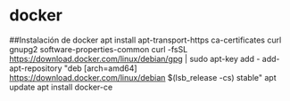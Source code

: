 # docker
##Instalación de docker
apt install apt-transport-https ca-certificates curl gnupg2 software-properties-common
curl -fsSL https://download.docker.com/linux/debian/gpg | sudo apt-key add -
add-apt-repository "deb [arch=amd64] https://download.docker.com/linux/debian $(lsb_release -cs) stable"
apt update
apt install docker-ce

